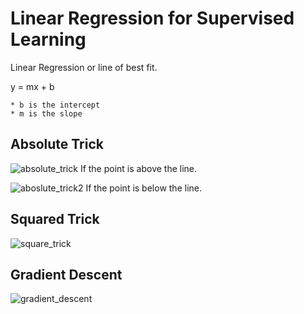 # Linear Regression for Supervised Learning

Linear Regression or line of best fit.

y = mx + b

    * b is the intercept
    * m is the slope

## Absolute Trick

![absolute_trick](images/tensorflow-class/absolute_trick.png)
If the point is above the line.

![aboslute_trick2](images/tensorflow-class/absolute_trick2.png)
If the point is below the line.


## Squared Trick

![square_trick](images/tensorflow-class/squared_trick.png)

## Gradient Descent

![gradient_descent](images/tensorflow-class/gradient_descent.png)
